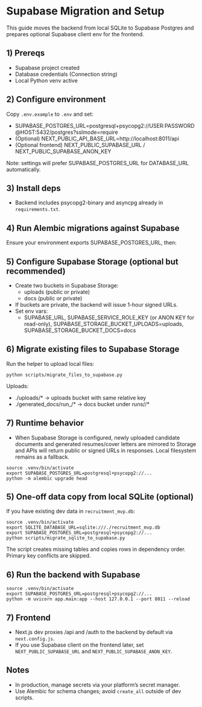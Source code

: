 # Supabase Migration and Setup

This guide moves the backend from local SQLite to Supabase Postgres and prepares optional Supabase client env for the frontend.

## 1) Prereqs
- Supabase project created
- Database credentials (Connection string)
- Local Python venv active

## 2) Configure environment
Copy `.env.example` to `.env` and set:

- SUPABASE_POSTGRES_URL=postgresql+psycopg2://USER:PASSWORD@HOST:5432/postgres?sslmode=require
- (Optional) NEXT_PUBLIC_API_BASE_URL=http://localhost:8011/api
- (Optional frontend) NEXT_PUBLIC_SUPABASE_URL / NEXT_PUBLIC_SUPABASE_ANON_KEY

Note: settings will prefer SUPABASE_POSTGRES_URL for DATABASE_URL automatically.

## 3) Install deps
- Backend includes psycopg2-binary and asyncpg already in `requirements.txt`.

## 4) Run Alembic migrations against Supabase
Ensure your environment exports SUPABASE_POSTGRES_URL, then:

## 5) Configure Supabase Storage (optional but recommended)
- Create two buckets in Supabase Storage:
	- uploads (public or private)
	- docs (public or private)
- If buckets are private, the backend will issue 1-hour signed URLs.
- Set env vars:
	- SUPABASE_URL, SUPABASE_SERVICE_ROLE_KEY (or ANON KEY for read-only), SUPABASE_STORAGE_BUCKET_UPLOADS=uploads, SUPABASE_STORAGE_BUCKET_DOCS=docs

## 6) Migrate existing files to Supabase Storage
Run the helper to upload local files:

```
python scripts/migrate_files_to_supabase.py
```

Uploads:
- ./uploads/*  -> uploads bucket with same relative key
- ./generated_docs/run_<id>/* -> docs bucket under runs/<id>/*

## 7) Runtime behavior
- When Supabase Storage is configured, newly uploaded candidate documents and generated resumes/cover letters are mirrored to Storage and APIs will return public or signed URLs in responses. Local filesystem remains as a fallback.

```
source .venv/bin/activate
export SUPABASE_POSTGRES_URL=postgresql+psycopg2://...
python -m alembic upgrade head
```

## 5) One-off data copy from local SQLite (optional)
If you have existing dev data in `recruitment_mvp.db`:

```
source .venv/bin/activate
export SQLITE_DATABASE_URL=sqlite:///./recruitment_mvp.db
export SUPABASE_POSTGRES_URL=postgresql+psycopg2://...
python scripts/migrate_sqlite_to_supabase.py
```

The script creates missing tables and copies rows in dependency order. Primary key conflicts are skipped.

## 6) Run the backend with Supabase
```
source .venv/bin/activate
export SUPABASE_POSTGRES_URL=postgresql+psycopg2://...
python -m uvicorn app.main:app --host 127.0.0.1 --port 8011 --reload
```

## 7) Frontend
- Next.js dev proxies /api and /auth to the backend by default via `next.config.js`.
- If you use Supabase client on the frontend later, set `NEXT_PUBLIC_SUPABASE_URL` and `NEXT_PUBLIC_SUPABASE_ANON_KEY`.

## Notes
- In production, manage secrets via your platform’s secret manager.
- Use Alembic for schema changes; avoid `create_all` outside of dev scripts.

